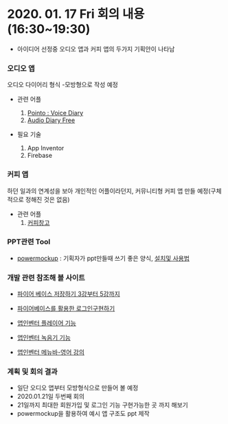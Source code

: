 # 2020. 01. 17 Fri 회의 내용 (16:30~19:30)

- 아이디어 선정중 오디오 앱과 커피 앱의 두가지 기획안이 나타남

### 오디오 앱

오디오 다이어리 형식 -모방형으로 작성 예정

- 관련 어플
  1. [Pointo : Voice Diary](https://play.google.com/store/apps/details?id=app.pointo)
  2. [Audio Diary Free](https://play.google.com/store/apps/details?id=rabbitfoot.audiodiary.free)

- 필요 기술
  1. App Inventor
  2. Firebase

### 커피 앱

하던 일과의 연계성을 보아 개인적인 어플이라던지, 커뮤니티형 커피 앱 만들 예정(구체적으로 정해진 것은 없음)

- 관련 어플
  1. [커피창고](https://play.google.com/store/apps/details?id=com.a86gram.coffee.free)

### PPT관련 Tool

- [powermockup](https://www.powermockup.com/) : 기획자가 ppt만들때 쓰기 좋은 양식, [설치및 사용법](https://dololak.tistory.com/586)

### 개발 관련 참조해 볼 사이트

- [파이어 베이스 저장하기 3강부터 5강까지](https://www.youtube.com/watch?v=RooNPwpFmcg&list=PLz2iXe7EqJOPLlqhK3x9ipGDoVDYwUdqK&index=3)

- [파이어베이스를 활용한 로그인구현하기](https://openlearn.kr/m/?vidID=abA02KbgdDI&sca1=%EC%A0%84%EB%AC%B8%EC%A7%81%EB%AC%B4&sca2=%EC%A0%95%EB%B3%B4%ED%86%B5%EC%8B%A0)

- [앱인벤터 플레이어 기능](http://blog.naver.com/edisondl/221068795451)

- [앱인벤터 녹음기 기능](https://m.blog.naver.com/edisondl/221080220237)

- [앱인벤터 메뉴바-영어 강의](https://www.youtube.com/watch?v=pTYs04kdM8U)

### 계획 및 회의 결과

- 일단 오디오 앱부터 모방형식으로 만들어 볼 예정
- 2020.01.21일 두번째 회의
- 21일까지 최대한 회원가입 및 로그인 기능 구현가능한 곳 까지 해보기
- powermockup을 활용하여 예시 앱 구조도 ppt 제작